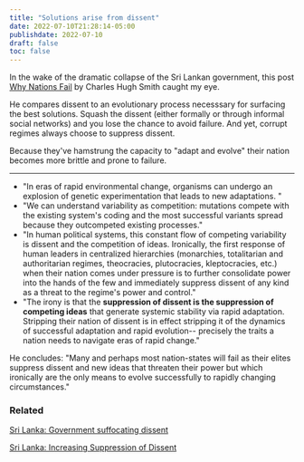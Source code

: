 ```yaml
---
title: "Solutions arise from dissent"
date: 2022-07-10T21:28:14-05:00
publishdate: 2022-07-10
draft: false
toc: false
---
```


In the wake of the dramatic collapse of the Sri Lankan government, this post <a href="http://charleshughsmith.blogspot.com/2022/07/why-nations-fail.html" target="blank">Why Nations Fail</a> by Charles Hugh Smith caught my eye.  

He compares dissent to an evolutionary process necesssary for surfacing the best solutions. Squash the dissent (either formally or through informal social networks) and you lose the chance to avoid failure. And yet, corrupt regimes always choose to suppress dissent. 

Because they've hamstrung the capacity to "adapt and evolve" their nation becomes more brittle and prone to failure.

<hr>

* "In eras of rapid environmental change, organisms can undergo an explosion of genetic experimentation that leads to new adaptations. "
* "We can understand variability as competition: mutations compete with the existing system's coding and the most successful variants spread because they outcompeted existing processes."
* "In human political systems, this constant flow of competing variability is dissent and the competition of ideas. Ironically, the first response of human leaders in centralized hierarchies (monarchies, totalitarian and authoritarian regimes, theocracies, plutocracies, kleptocracies, etc.) when their nation comes under pressure is to further consolidate power into the hands of the few and immediately suppress dissent of any kind as a threat to the regime's power and control."
* "The irony is that the <strong>suppression of dissent is the suppression of competing ideas</strong> that generate systemic stability via rapid adaptation. Stripping their nation of dissent is in effect stripping it of the dynamics of successful adaptation and rapid evolution-- precisely the traits a nation needs to navigate eras of rapid change."

He concludes: "Many and perhaps most nation-states will fail as their elites suppress dissent and new ideas that threaten their power but which ironically are the only means to evolve successfully to rapidly changing circumstances."

### Related 

<a href="https://www.amnesty.org/en/latest/news/2021/02/sri-lanka-government-suffocating-dissent-and-obstructing-justice-for-historic-crimes-says-amnesty-report/" target="blank">Sri Lanka: Government suffocating dissent</a>

<a href="https://www.hrw.org/news/2020/08/08/sri-lanka-increasing-suppression-dissent" target="blank">Sri Lanka: Increasing Suppression of Dissent</a>
